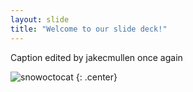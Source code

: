 ```yaml
---
layout: slide
title: "Welcome to our slide deck!"
---
```


Caption edited by jakecmullen once again

![snowoctocat](https://octodex.github.com/images/snowoctocat.png)
{: .center}
